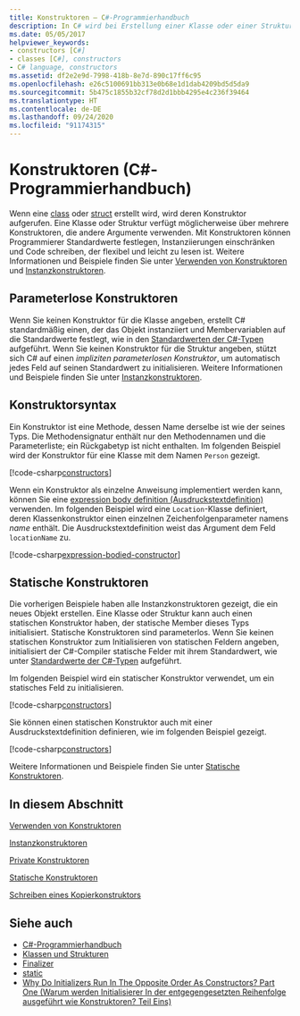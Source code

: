 ```yaml
---
title: Konstruktoren – C#-Programmierhandbuch
description: In C# wird bei Erstellung einer Klasse oder einer Struktur ein Konstruktor erstellt. Verwenden Sie Konstruktoren, um Standardwerte festzulegen, Instanziierungen zu begrenzen und flexiblen, einfach lesbaren Code zu schreiben.
ms.date: 05/05/2017
helpviewer_keywords:
- constructors [C#]
- classes [C#], constructors
- C# language, constructors
ms.assetid: df2e2e9d-7998-418b-8e7d-890c17ff6c95
ms.openlocfilehash: e26c5100691bb313e0b68e1d1dab4209bd5d5da9
ms.sourcegitcommit: 5b475c1855b32cf78d2d1bbb4295e4c236f39464
ms.translationtype: HT
ms.contentlocale: de-DE
ms.lasthandoff: 09/24/2020
ms.locfileid: "91174315"
---
```

# <a name="constructors-c-programming-guide"></a>Konstruktoren (C#-Programmierhandbuch)

Wenn eine [class](../../language-reference/keywords/class.md) oder [struct](../../language-reference/builtin-types/struct.md) erstellt wird, wird deren Konstruktor aufgerufen. Eine Klasse oder Struktur verfügt möglicherweise über mehrere Konstruktoren, die andere Argumente verwenden. Mit Konstruktoren können Programmierer Standardwerte festlegen, Instanziierungen einschränken und Code schreiben, der flexibel und leicht zu lesen ist. Weitere Informationen und Beispiele finden Sie unter [Verwenden von Konstruktoren](./using-constructors.md) und [Instanzkonstruktoren](./instance-constructors.md).  

## <a name="parameterless-constructors"></a>Parameterlose Konstruktoren
  
Wenn Sie keinen Konstruktor für die Klasse angeben, erstellt C# standardmäßig einen, der das Objekt instanziiert und Membervariablen auf die Standardwerte festlegt, wie in den [Standardwerten der C#-Typen](../../language-reference/builtin-types/default-values.md) aufgeführt. Wenn Sie keinen Konstruktor für die Struktur angeben, stützt sich C# auf einen *impliziten parameterlosen Konstruktor*, um automatisch jedes Feld auf seinen Standardwert zu initialisieren. Weitere Informationen und Beispiele finden Sie unter [Instanzkonstruktoren](instance-constructors.md).  

## <a name="constructor-syntax"></a>Konstruktorsyntax

Ein Konstruktor ist eine Methode, dessen Name derselbe ist wie der seines Typs. Die Methodensignatur enthält nur den Methodennamen und die Parameterliste; ein Rückgabetyp ist nicht enthalten. Im folgenden Beispiel wird der Konstruktor für eine Klasse mit dem Namen `Person` gezeigt.

[!code-csharp[constructors](../../../../samples/snippets/csharp/programming-guide/classes-and-structs/constructors1.cs#1)]  

Wenn ein Konstruktor als einzelne Anweisung implementiert werden kann, können Sie eine [expression body definition (Ausdruckstextdefinition)](../statements-expressions-operators/expression-bodied-members.md) verwenden. Im folgenden Beispiel wird eine `Location`-Klasse definiert, deren Klassenkonstruktor einen einzelnen Zeichenfolgenparameter namens *name* enthält. Die Ausdruckstextdefinition weist das Argument dem Feld `locationName` zu.

[!code-csharp[expression-bodied-constructor](../../../../samples/snippets/csharp/programming-guide/classes-and-structs/expr-bodied-ctor.cs#1)]  

## <a name="static-constructors"></a>Statische Konstruktoren

Die vorherigen Beispiele haben alle Instanzkonstruktoren gezeigt, die ein neues Objekt erstellen. Eine Klasse oder Struktur kann auch einen statischen Konstruktor haben, der statische Member dieses Typs initialisiert.  Statische Konstruktoren sind parameterlos. Wenn Sie keinen statischen Konstruktor zum Initialisieren von statischen Feldern angeben, initialisiert der C#-Compiler statische Felder mit ihrem Standardwert, wie unter [Standardwerte der C#-Typen](../../language-reference/builtin-types/default-values.md) aufgeführt.

Im folgenden Beispiel wird ein statischer Konstruktor verwendet, um ein statisches Feld zu initialisieren.

[!code-csharp[constructors](../../../../samples/snippets/csharp/programming-guide/classes-and-structs/constructors1.cs#2)]  

Sie können einen statischen Konstruktor auch mit einer Ausdruckstextdefinition definieren, wie im folgenden Beispiel gezeigt.

[!code-csharp[constructors](../../../../samples/snippets/csharp/programming-guide/classes-and-structs/constructors1.cs#3)]  

Weitere Informationen und Beispiele finden Sie unter [Statische Konstruktoren](./static-constructors.md).  
  
## <a name="in-this-section"></a>In diesem Abschnitt  

 [Verwenden von Konstruktoren](./using-constructors.md)  
  
 [Instanzkonstruktoren](./instance-constructors.md)  
  
 [Private Konstruktoren](./private-constructors.md)  
  
 [Statische Konstruktoren](./static-constructors.md)  
  
 [Schreiben eines Kopierkonstruktors](./how-to-write-a-copy-constructor.md)  
  
## <a name="see-also"></a>Siehe auch

- [C#-Programmierhandbuch](../index.md)
- [Klassen und Strukturen](./index.md)
- [Finalizer](./destructors.md)
- [static](../../language-reference/keywords/static.md)
- [Why Do Initializers Run In The Opposite Order As Constructors? Part One (Warum werden Initialisierer In der entgegengesetzten Reihenfolge ausgeführt wie Konstruktoren? Teil Eins)](/archive/blogs/ericlippert/why-do-initializers-run-in-the-opposite-order-as-constructors-part-one)
